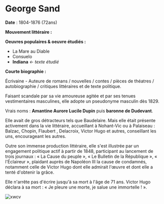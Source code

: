 # George Sand

**Date** : 1804-1876 (72ans)

**Mouvement littéraire :** 

**Oeuvres populaires & oeuvre étudiés :**
- La Mare au Diable
- Consuelo
- **Indiana** *<- texte étudié*

**Courte biographie :**

Écrivaine - Auteure de romans / nouvelles / contes / pièces de théatres /  autobiographie / critiques littéraires et de texte politique.

Faisant scandale par sa vie amoureuse agitée et par ses tenues vestimentaires masculines, elle adopte un pseudonyme masculin dès 1829.

Vrais noms :  **Amantine Aurore Lucile Dupin** puis **baronne de Dudevant**.

Elle avait de gros détracteurs tels que Baudelaire.
Mais elle était présente activement dans la vie littéraire, accueillant à Nohant-Vic ou à Palaiseau : Balzac, Chopin, Flaubert , Delacroix, Victor Hugo et autres, conseillant les uns, encourageant les autres.

Outre son immense production littéraire, elle s'est illustrée par un engagement politique actif à partir de 1848, participant au lancement de trois journaux : « La Cause du peuple », « Le Bulletin de la République », « l'Éclaireur », plaidant auprès de Napoléon III la cause de condamnés, notamment celle de Victor Hugo dont elle admirait l'œuvre et dont elle a tenté d'obtenir la grâce.  
 
Elle n'arrête pas d'écrire jusqu'à sa mort à l'âge de 71 ans. Victor Hugo déclara à sa mort : « Je pleure une morte, je salue une immortelle ! ».

![xwcv](https://deslettres.fr/wp-content/uploads/2013/07/georgesand.png)

